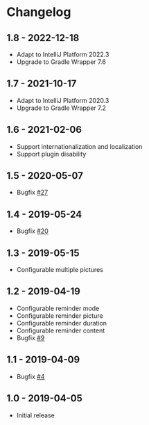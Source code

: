 # Changelog

## 1.8 - 2022-12-18

- Adapt to IntelliJ Platform 2022.3
- Upgrade to Gradle Wrapper 7.6

## 1.7 - 2021-10-17

- Adapt to IntelliJ Platform 2020.3
- Upgrade to Gradle Wrapper 7.2

## 1.6 - 2021-02-06

- Support internationalization and localization
- Support plugin disability

## 1.5 - 2020-05-07

- Bugfix [#27](https://github.com/fantasticmao/ycy-intellij-plugin/issues/27)

## 1.4 - 2019-05-24

- Bugfix [#20](https://github.com/fantasticmao/ycy-intellij-plugin/pull/20)

## 1.3 - 2019-05-15

- Configurable multiple pictures

## 1.2 - 2019-04-19

- Configurable reminder mode
- Configurable reminder picture
- Configurable reminder duration
- Configurable reminder content
- Bugfix [#9](https://github.com/fantasticmao/ycy-intellij-plugin/issues/9)

## 1.1 - 2019-04-09

- Bugfix [#4](https://github.com/fantasticmao/ycy-intellij-plugin/issues/4)

## 1.0 - 2019-04-05

- Initial release

